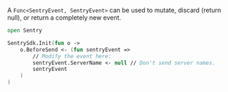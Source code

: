 A `Func<SentryEvent, SentryEvent>` can be used to mutate, discard (return null), or return a completely new event.

```fsharp
open Sentry

SentrySdk.Init(fun o ->
    o.BeforeSend <- (fun sentryEvent =>
        // Modify the event here:
        sentryEvent.ServerName <- null // Don't send server names.
        sentryEvent
    )
)
```
